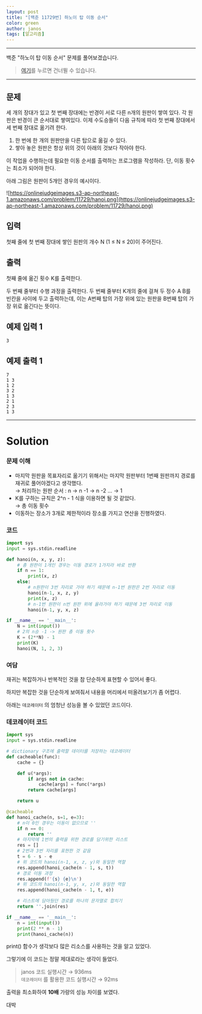 ```yaml
---
layout: post
title: "[백준 11729번] 하노이 탑 이동 순서"
color: green
author: janos
tags: [알고리즘]
---
```


---

백준 "하노이 탑 이동 순서" 문제를 풀어보겠습니다.

> [여기](#solution)를 누르면 건너뛸 수 있습니다.

---

## 문제

세 개의 장대가 있고 첫 번째 장대에는 반경이 서로 다른 n개의 원판이 쌓여 있다. 각 원판은 반경이 큰 순서대로 쌓여있다. 이제 수도승들이 다음 규칙에 따라 첫 번째 장대에서 세 번째 장대로 옮기려 한다.

1. 한 번에 한 개의 원판만을 다른 탑으로 옮길 수 있다.
2. 쌓아 놓은 원판은 항상 위의 것이 아래의 것보다 작아야 한다.

이 작업을 수행하는데 필요한 이동 순서를 출력하는 프로그램을 작성하라. 단, 이동 횟수는 최소가 되어야 한다.

아래 그림은 원판이 5개인 경우의 예시이다.

![https://onlinejudgeimages.s3-ap-northeast-1.amazonaws.com/problem/11729/hanoi.png](https://onlinejudgeimages.s3-ap-northeast-1.amazonaws.com/problem/11729/hanoi.png)

## 입력

첫째 줄에 첫 번째 장대에 쌓인 원판의 개수 N (1 ≤ N ≤ 20)이 주어진다.

## 출력

첫째 줄에 옮긴 횟수 K를 출력한다.

두 번째 줄부터 수행 과정을 출력한다. 두 번째 줄부터 K개의 줄에 걸쳐 두 정수 A B를 빈칸을 사이에 두고 출력하는데, 이는 A번째 탑의 가장 위에 있는 원판을 B번째 탑의 가장 위로 옮긴다는 뜻이다.

## 예제 입력 1

```
3
```

## 예제 출력 1

```
7
1 3
1 2
3 2
1 3
2 1
2 3
1 3
```

---

# Solution

### 문제 이해

- 마지막 원판을 목표자리로 옮기기 위해서는 마지막 원판부터 1번째 원판까지 경로를 재귀로 풀어야겠다고 생각했다.  
→ 처리하는 원판 순서 : n → n -1 → n -2 ... → 1
- K를 구하는 규칙은 2^n - 1 식을 이용하면 될 것 같았다.  
→ 총 이동 횟수
- 이동하는 장소가 3개로 제한적이라 장소를 가지고 연산을 진행하였다.

### 코드

```python
import sys
input = sys.stdin.readline

def hanoi(n, x, y, z):
    # 총 원판이 1개인 경우는 이동 경로가 1가지라 바로 반환
    if n == 1:
        print(x, z)
    else:
        # n원판이 3번 자리로 가야 하기 때문에 n-1번 원판은 2번 자리로 이동
        hanoi(n-1, x, z, y)
        print(x, z)
        # n-1번 원판이 n번 원판 위에 올라가야 하기 때문에 3번 자리로 이동
        hanoi(n-1, y, x, z)

if __name__ == '__main__':
    N = int(input())
    # 2의 n승 -1 -> 원판 총 이동 횟수
    K = (2**N) - 1
    print(K)
    hanoi(N, 1, 2, 3)
```

### 여담

재귀는 복잡하거나 반복적인 것을 참 단순하게 표현할 수 있어서 좋다.

하지만 복잡한 것을 단순하게 보여줘서 내용을 머리에서 떠올려보기가 좀 어렵다.

아래는 `데코레이터` 의 엄청난 성능을 볼 수 있었던 코드이다.

### 데코레이터 코드
```python
import sys
input = sys.stdin.readline

# dictionary 구조에 출력할 데이터를 저장하는 데코레이터
def cacheable(func):
    cache = {}

    def u(*args):
        if args not in cache:
            cache[args] = func(*args)
        return cache[args]

    return u

@cacheable
def hanoi_cache(n, s=1, e=3):
    # n이 0인 경우는 이동이 없으므로 ''
    if n == 0:
        return ''
    # 마지막에 1번의 출력을 위한 경로를 담기위한 리스트
    res = []
    # 2번과 3번 자리를 표현한 것 같음
    t = 6 - s - e
    # 위 코드의 hanoi(n-1, x, z, y)와 동일한 역할
    res.append(hanoi_cache(n - 1, s, t))
    # 경로 이동 과정
    res.append(f'{s} {e}\n')
    # 위 코드의 hanoi(n-1, y, x, z)와 동일한 역할
    res.append(hanoi_cache(n - 1, t, e))

    # 리스트에 담아뒀던 경로를 하나의 문자열로 합치기
    return ''.join(res)

if __name__ == '__main__':
    n = int(input())
    print(2 ** n - 1)
    print(hanoi_cache(n))
```

print() 함수가 생각보다 많은 리소스를 사용하는 것을 알고 있었다.

그렇기에 이 코드는 정말 제대로라는 생각이 들었다.

> janos 코드 실행시간 → 936ms  
> `데코레이터` 를 활용한 코드 실행시간 → 92ms

출력을 최소화하여 **10배** 가량의 성능 차이를 보였다.

대박